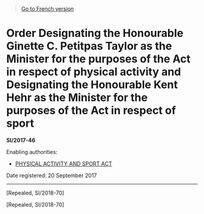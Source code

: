 > [Go to French version](/fr/Règlements/Textes%20réglementaires/2017/46.md)

# Order Designating the Honourable Ginette C. Petitpas Taylor as the Minister for the purposes of the Act in respect of physical activity and Designating the Honourable Kent Hehr as the Minister for the purposes of the Act in respect of sport

**SI/2017-46**

Enabling authorities: 
- [PHYSICAL ACTIVITY AND SPORT ACT](/en/Acts/Statutes%20of%20Canada/2003/c.%202.md)

Date registered: 20 September 2017

----------


[Repealed, SI/2018-70]

[Repealed, SI/2018-70]


